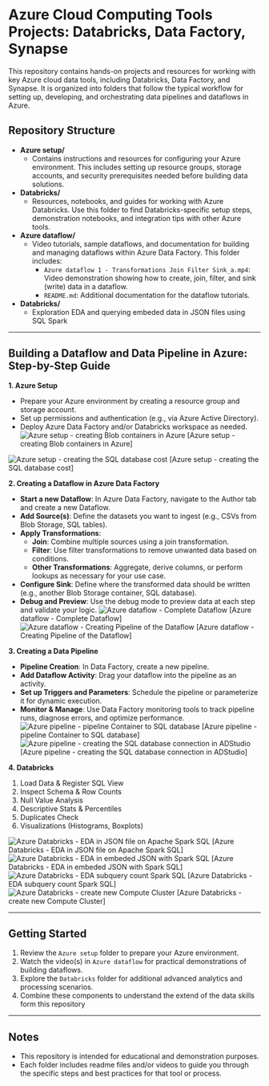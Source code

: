 # Azure Cloud Computing Tools Projects: Databricks, Data Factory, Synapse

This repository contains hands-on projects and resources for working with key Azure cloud data tools, including Databricks, Data Factory, and Synapse. It is organized into folders that follow the typical workflow for setting up, developing, and orchestrating data pipelines and dataflows in Azure.

## Repository Structure

- **Azure setup/**
  - Contains instructions and resources for configuring your Azure environment. This includes setting up resource groups, storage accounts, and security prerequisites needed before building data solutions.
- **Databricks/**
  - Resources, notebooks, and guides for working with Azure Databricks. Use this folder to find Databricks-specific setup steps, demonstration notebooks, and integration tips with other Azure tools.
- **Azure dataflow/**
  - Video tutorials, sample dataflows, and documentation for building and managing dataflows within Azure Data Factory. This folder includes:
    - `Azure dataflow 1 - Transformations Join Filter Sink_a.mp4`: Video demonstration showing how to create, join, filter, and sink (write) data in a dataflow.
    - `README.md`: Additional documentation for the dataflow tutorials.
- **Databricks/**
  - Exploration EDA and querying embeded data in JSON files using SQL Spark
---

## Building a Dataflow and Data Pipeline in Azure: Step-by-Step Guide

**1. Azure Setup**
   - Prepare your Azure environment by creating a resource group and storage account.
   - Set up permissions and authentication (e.g., via Azure Active Directory).
   - Deploy Azure Data Factory and/or Databricks workspace as needed.
![Azure setup - creating Blob containers in Azure](https://github.com/user-attachments/assets/1dcac525-5a12-4ba3-852c-613d197e6d91)
[Azure setup - creating Blob containers in Azure]

![Azure setup - creating the SQL database cost](https://github.com/user-attachments/assets/f5432ca7-01ce-4d07-8ec8-d842a13eaa4c)
[Azure setup - creating the SQL database cost]

**2. Creating a Dataflow in Azure Data Factory**
   - **Start a new Dataflow**: In Azure Data Factory, navigate to the Author tab and create a new Dataflow.
   - **Add Source(s)**: Define the datasets you want to ingest (e.g., CSVs from Blob Storage, SQL tables).
   - **Apply Transformations**:
     - **Join**: Combine multiple sources using a join transformation.
     - **Filter**: Use filter transformations to remove unwanted data based on conditions.
     - **Other Transformations**: Aggregate, derive columns, or perform lookups as necessary for your use case.
   - **Configure Sink**: Define where the transformed data should be written (e.g., another Blob Storage container, SQL database).
   - **Debug and Preview**: Use the debug mode to preview data at each step and validate your logic.
![Azure dataflow - Complete Dataflow](https://github.com/user-attachments/assets/6ee1c87b-12f1-4a6c-bded-4b7ccdaecea1)
[Azure dataflow - Complete Dataflow]  
![Azure dataflow - Creating Pipeline of the Dataflow](https://github.com/user-attachments/assets/7e6bc7ff-372f-4471-b102-0708aba616cc)
[Azure dataflow - Creating Pipeline of the Dataflow]  

**3. Creating a Data Pipeline**
   - **Pipeline Creation**: In Data Factory, create a new pipeline.
   - **Add Dataflow Activity**: Drag your dataflow into the pipeline as an activity.
   - **Set up Triggers and Parameters**: Schedule the pipeline or parameterize it for dynamic execution.
   - **Monitor & Manage**: Use Data Factory monitoring tools to track pipeline runs, diagnose errors, and optimize performance.
![Azure pipeline - pipeline Container to SQL database](https://github.com/user-attachments/assets/d043aa77-958c-4965-abe3-f62568c21461)
[Azure pipeline - pipeline Container to SQL database]
![Azure pipeline - creating the SQL database connection in ADStudio](https://github.com/user-attachments/assets/351d5ee1-c875-4c60-97b4-8cbdbcdb2a4a)
[Azure pipeline - creating the SQL database connection in ADStudio]

**4. Databricks**
1. Load Data & Register SQL View
2. Inspect Schema & Row Counts
3. Null Value Analysis
4. Descriptive Stats & Percentiles
5. Duplicates Check
6. Visualizations (Histograms, Boxplots)

![Azure Databricks - EDA in JSON file on Apache Spark SQL](https://github.com/user-attachments/assets/5cb9eef4-4fc8-4138-bbc5-f5644c8d8d15)
[Azure Databricks - EDA in JSON file on Apache Spark SQL]  
![Azure Databricks - EDA in embeded JSON with Spark SQL](https://github.com/user-attachments/assets/8fd164ec-77d5-42b8-a8d9-42470da2166c)
[Azure Databricks - EDA in embeded JSON with Spark SQL]  
![Azure Databricks - EDA subquery count Spark SQL](https://github.com/user-attachments/assets/a5276e1e-918d-479d-b623-3cfa231b5c1a)
[Azure Databricks - EDA subquery count Spark SQL]  
![Azure Databricks - create new Compute Cluster](https://github.com/user-attachments/assets/fa302da9-e6f3-43c4-a063-ff34598c0ddb)
[Azure Databricks - create new Compute Cluster]  

---

## Getting Started

1. Review the `Azure setup` folder to prepare your Azure environment.
2. Watch the video(s) in `Azure dataflow` for practical demonstrations of building dataflows.
3. Explore the `Databricks` folder for additional advanced analytics and processing scenarios.
4. Combine these components to understand the extend of the data skills form this repository

---

## Notes

- This repository is intended for educational and demonstration purposes.
- Each folder includes readme files and/or videos to guide you through the specific steps and best practices for that tool or process.
